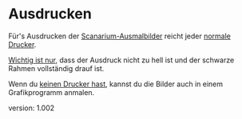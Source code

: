 # Ausdrucken

Für's Ausdrucken der [Scanarium-Ausmalbilder](#scanarium-coloring-pages) reicht jeder [normale Drucker](#printer).

[Wichtig ist nur](#printing-tips), dass der Ausdruck nicht zu hell ist und der schwarze Rahmen vollständig drauf ist.

Wenn du [keinen Drucker hast](#no-printer), kannst du die Bilder auch in einem Grafikprogramm anmalen.

version: 1.002
